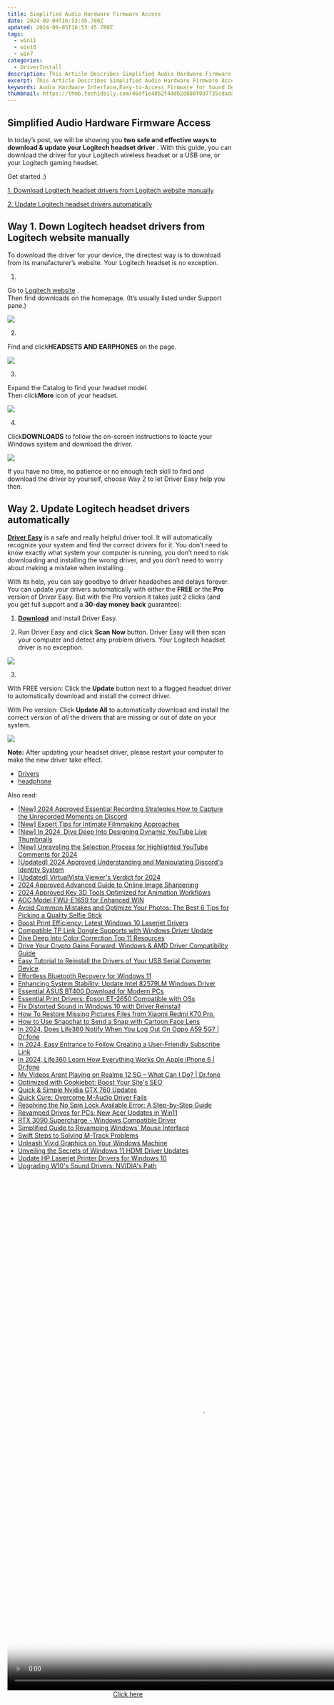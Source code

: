 ```yaml
---
title: Simplified Audio Hardware Firmware Access
date: 2024-09-04T16:53:45.780Z
updated: 2024-09-05T16:53:45.780Z
tags:
  - win11
  - win10
  - win7
categories:
  - DriverInstall
description: This Article Describes Simplified Audio Hardware Firmware Access
excerpt: This Article Describes Simplified Audio Hardware Firmware Access
keywords: Audio Hardware Interface,Easy-to-Access Firmware for Sound Devices,Simplified Hardware Control Software,User-Friendly Audio Firmware Access,Streamlined Audio Device Software,Simple Firmware Setup for Audio Equipment,Intuitive Hardware Software Interfaces
thumbnail: https://thmb.techidaily.com/46df1e48b2f44db2d880f0d7735cdada8076c6dcb75637faff2a09a30c684309.jpg
---
```


## Simplified Audio Hardware Firmware Access

 In today’s post, we will be showing you   **two safe and effective ways to download & update your Logitech headset driver**  . With this guide, you can download the driver for your Logitech wireless headset or a USB one, or your Logitech gaming headset.

Get started.:)

[1. Download Logitech headset drivers from Logitech website manually](#way1)

[2\. Update Logitech headset drivers automatically](#way2)

## Way 1\. Down Logitech headset drivers from Logitech website manually

 To download the driver for your device, the directest way is to download from its manufacturer’s website. Your Logitech headset is no exception.

 1)  

 Go to [Logitech website](http://www.logitech.com/en-us) .  
 Then find downloads on the homepage. (It’s usually listed under Support pane.)

![](https://images.drivereasy.com/wp-content/uploads/2017/08/img_5981950405b27.png)

 2)  

 Find and click**HEADSETS AND EARPHONES** on the page.

![](https://images.drivereasy.com/wp-content/uploads/2017/08/img_59819528446dc.png)

 3)  

 Expand the Catalog to find your headset model.  
 Then click**More** icon of your headset.

![](https://images.drivereasy.com/wp-content/uploads/2017/08/img_598195e29f241.jpg)

 4)  

 Click**DOWNLOADS** to follow the on-screen instructions to loacte your Windows system and download the driver.

 ![](https://images.drivereasy.com/wp-content/uploads/2017/08/img_598197284e6ac.png)

 If you have no time, no patience or no enough tech skill to find and download the driver by yourself, choose Way 2 to let Driver Easy help you then.

## Way 2\. Update Logitech headset drivers automatically

**[Driver Easy](https://tools.techidaily.com/drivereasy/download/)**  is a safe and really helpful driver tool. It  will automatically recognize your system and find the correct drivers for it. You don’t need to know exactly what system your computer is running, you don’t need to risk downloading and installing the wrong driver, and you don’t need to worry about making a mistake when installing.

 With its help, you can say goodbye to driver headaches and delays forever. You can update your drivers automatically with either the **FREE**  or the **Pro**  version of Driver Easy. But with the Pro version it takes just 2 clicks (and you get full support and a **30-day money back** guarantee):

 1) **[Download](https://tools.techidaily.com/drivereasy/download/)**   and install Driver Easy.

 2) Run Driver Easy and click **Scan Now**   button. Driver Easy will then scan your computer and detect any problem drivers. Your Logitech headset driver is no exception.

![](https://images.drivereasy.com/wp-content/uploads/2017/08/img_5981786113621.jpg)

 3)

 With FREE version: Click the **Update**  button next to a flagged headset driver to automatically download and install the correct driver.

With Pro version: Click **Update All**  to automatically download and install the correct version of _all_  the drivers that are missing or out of date on your system.

![](https://images.drivereasy.com/wp-content/uploads/2017/08/img_59819bc4361fa.jpg)

**Note:** After updating your headset driver, please restart your computer to make the new driver take effect.

* [Drivers](https://tools.techidaily.com/drivereasy/download/)
* [headphone](https://store.drivereasy.com/order/cart.php?PRODS=4731822&QTY=1&AFFILIATE=108875)

<ins class="adsbygoogle"
     style="display:block"
     data-ad-format="autorelaxed"
     data-ad-client="ca-pub-7571918770474297"
     data-ad-slot="1223367746"></ins>



<ins class="adsbygoogle"
     style="display:block"
     data-ad-client="ca-pub-7571918770474297"
     data-ad-slot="8358498916"
     data-ad-format="auto"
     data-full-width-responsive="true"></ins>





<span class="atpl-alsoreadstyle">Also read:</span>
<div><ul>
<li><a href="https://video-capture.techidaily.com/new-2024-approved-essential-recording-strategies-how-to-capture-the-unrecorded-moments-on-discord/"><u>[New] 2024 Approved  Essential Recording Strategies  How to Capture the Unrecorded Moments on Discord</u></a></li>
<li><a href="https://some-knowledge.techidaily.com/new-expert-tips-for-intimate-filmmaking-approaches/"><u>[New] Expert Tips for Intimate Filmmaking Approaches</u></a></li>
<li><a href="https://facebook-record-videos.techidaily.com/new-in-2024-dive-deep-into-designing-dynamic-youtube-live-thumbnails/"><u>[New] In 2024, Dive Deep Into Designing Dynamic YouTube Live Thumbnails</u></a></li>
<li><a href="https://youtube-data.techidaily.com/nraveling-the-selection-process-for-highlighted-youtube-comments-for-2024/"><u>[New] Unraveling the Selection Process for Highlighted YouTube Comments for 2024</u></a></li>
<li><a href="https://discord-videos.techidaily.com/updated-2024-approved-understanding-and-manipulating-discords-identity-system/"><u>[Updated] 2024 Approved  Understanding and Manipulating Discord's Identity System</u></a></li>
<li><a href="https://screen-recording.techidaily.com/updated-virtualvista-viewers-verdict-for-2024/"><u>[Updated] VirtualVista Viewer's Verdict for 2024</u></a></li>
<li><a href="https://extra-resources.techidaily.com/2024-approved-advanced-guide-to-online-image-sharpening/"><u>2024 Approved  Advanced Guide to Online Image Sharpening</u></a></li>
<li><a href="https://extra-support.techidaily.com/2024-approved-key-3d-tools-optimized-for-animation-workflows/"><u>2024 Approved  Key 3D Tools Optimized for Animation Workflows</u></a></li>
<li><a href="https://driver-install.techidaily.com/aoc-model-fwu-e1659-for-enhanced-win/"><u>AOC Model FWU-E1659 for Enhanced WIN</u></a></li>
<li><a href="https://tech-recovery.techidaily.com/avoid-common-mistakes-and-optimize-your-photos-the-best-6-tips-for-picking-a-quality-selfie-stick/"><u>Avoid Common Mistakes and Optimize Your Photos: The Best 6 Tips for Picking a Quality Selfie Stick</u></a></li>
<li><a href="https://driver-install.techidaily.com/boost-print-efficiency-latest-windows-10-laserjet-drivers/"><u>Boost Print Efficiency: Latest Windows 10 Laserjet Drivers</u></a></li>
<li><a href="https://driver-install.techidaily.com/compatible-tp-link-dongle-supports-with-windows-driver-update/"><u>Compatible TP Link Dongle Supports with Windows Driver Update</u></a></li>
<li><a href="https://extra-lessons.techidaily.com/dive-deep-into-color-correction-top-11-resources/"><u>Dive Deep Into Color Correction  Top 11 Resources</u></a></li>
<li><a href="https://driver-install.techidaily.com/drive-your-crypto-gains-forward-windows-and-amd-driver-compatibility-guide/"><u>Drive Your Crypto Gains Forward: Windows & AMD Driver Compatibility Guide</u></a></li>
<li><a href="https://driver-download.techidaily.com/easy-tutorial-to-reinstall-the-drivers-of-your-usb-serial-converter-device/"><u>Easy Tutorial to Reinstall the Drivers of Your USB Serial Converter Device</u></a></li>
<li><a href="https://driver-install.techidaily.com/effortless-bluetooth-recovery-for-windows-11/"><u>Effortless Bluetooth Recovery for Windows 11</u></a></li>
<li><a href="https://driver-install.techidaily.com/enhancing-system-stability-update-intel-82579lm-windows-driver/"><u>Enhancing System Stability: Update Intel 82579LM Windows Driver</u></a></li>
<li><a href="https://driver-install.techidaily.com/essential-asus-bt400-download-for-modern-pcs/"><u>Essential ASUS BT400 Download for Modern PCs</u></a></li>
<li><a href="https://driver-install.techidaily.com/essential-print-drivers-epson-et-2650-compatible-with-oss/"><u>Essential Print Drivers: Epson ET-2650 Compatible with OSs</u></a></li>
<li><a href="https://driver-install.techidaily.com/fix-distorted-sound-in-windows-10-with-driver-reinstall/"><u>Fix Distorted Sound in Windows 10 with Driver Reinstall</u></a></li>
<li><a href="https://blog-min.techidaily.com/how-to-restore-missing-pictures-files-from-xiaomi-redmi-k70-pro-by-fonelab-android-recover-pictures/"><u>How To  Restore Missing Pictures Files from Xiaomi Redmi K70 Pro.</u></a></li>
<li><a href="https://extra-hints.techidaily.com/how-to-use-snapchat-to-send-a-snap-with-cartoon-face-lens/"><u>How to Use Snapchat to Send a Snap with Cartoon Face Lens</u></a></li>
<li><a href="https://review-topics.techidaily.com/in-2024-does-life360-notify-when-you-log-out-on-oppo-a59-5g-drfone-by-drfone-virtual-android/"><u>In 2024, Does Life360 Notify When You Log Out On Oppo A59 5G? | Dr.fone</u></a></li>
<li><a href="https://youtube-clips.techidaily.com/in-2024-easy-entrance-to-follow-creating-a-user-friendly-subscribe-link/"><u>In 2024, Easy Entrance to Follow  Creating a User-Friendly Subscribe Link</u></a></li>
<li><a href="https://phone-solutions.techidaily.com/in-2024-life360-learn-how-everything-works-on-apple-iphone-6-drfone-by-drfone-virtual-ios/"><u>In 2024, Life360 Learn How Everything Works On Apple iPhone 6 | Dr.fone</u></a></li>
<li><a href="https://fix-guide.techidaily.com/my-videos-arent-playing-on-realme-12-5g-what-can-i-do-drfone-by-drfone-fix-android-problems-fix-android-problems/"><u>My Videos Arent Playing on Realme 12 5G – What Can I Do? | Dr.fone</u></a></li>
<li><a href="https://data-safeguard.techidaily.com/optimized-with-cookiebot-boost-your-sites-seo/"><u>Optimized with Cookiebot: Boost Your Site's SEO</u></a></li>
<li><a href="https://driver-install.techidaily.com/quick-and-simple-nvidia-gtx-760-updates/"><u>Quick & Simple Nvidia GTX 760 Updates</u></a></li>
<li><a href="https://driver-install.techidaily.com/quick-cure-overcome-m-audio-driver-fails/"><u>Quick Cure: Overcome M-Audio Driver Fails</u></a></li>
<li><a href="https://technical-tips.techidaily.com/resolving-the-no-spin-lock-available-error-a-step-by-step-guide/"><u>Resolving the No Spin Lock Available Error: A Step-by-Step Guide</u></a></li>
<li><a href="https://driver-install.techidaily.com/revamped-drives-for-pcs-new-acer-updates-in-win11/"><u>Revamped Drives for PCs: New Acer Updates in Win11</u></a></li>
<li><a href="https://driver-install.techidaily.com/rtx-3090-supercharge-windows-compatible-driver/"><u>RTX 3090 Supercharge - Windows Compatible Driver</u></a></li>
<li><a href="https://driver-install.techidaily.com/simplified-guide-to-revamping-windows-mouse-interface/"><u>Simplified Guide to Revamping Windows' Mouse Interface</u></a></li>
<li><a href="https://driver-install.techidaily.com/swift-steps-to-solving-m-track-problems/"><u>Swift Steps to Solving M-Track Problems</u></a></li>
<li><a href="https://driver-install.techidaily.com/unleash-vivid-graphics-on-your-windows-machine/"><u>Unleash Vivid Graphics on Your Windows Machine</u></a></li>
<li><a href="https://driver-install.techidaily.com/unveiling-the-secrets-of-windows-11-hdmi-driver-updates/"><u>Unveiling the Secrets of Windows 11 HDMI Driver Updates</u></a></li>
<li><a href="https://driver-install.techidaily.com/update-hp-laserjet-printer-drivers-for-windows-10/"><u>Update HP Laserjet Printer Drivers for Windows 10</u></a></li>
<li><a href="https://driver-install.techidaily.com/upgrading-w10s-sound-drivers-nvidias-path/"><u>Upgrading W10's Sound Drivers: NVIDIA's Path</u></a></li>
</ul></div>

<!-- affiliate ads begin -->
<span id="1542129">
					<video width="864" height="1152" style="cursor:pointer"
           poster="//a.impactradius-go.com/display-clicktoplayimage/1542129.png"
           onclick="if(!this.playClicked){this.play();this.setAttribute('controls',true);this.playClicked=true;}">
	   <source src="//a.impactradius-go.com/display-ad/16836-1542129">
	   <img src="//a.impactradius-go.com/display-clicktoplayimage/1542129.png" style="border: none; height: 100%; width: 100%; object-fit: contain">
	</video>
	<div style="width:540px;text-align:center"><a href="javascript:window.open(decodeURIComponent('https%3A%2F%2F25home.pxf.io%2Fc%2F5597632%2F1542129%2F16836'), '_blank');void(0);">Click here</a></div>
</span>
<img height="0" width="0" src="https://imp.pxf.io/i/5597632/1542129/16836" style="position:absolute;visibility:hidden;" border="0" />
<!-- affiliate ads end -->